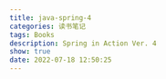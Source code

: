 ```yaml
---
title: java-spring-4
categories: 读书笔记
tags: Books
description: Spring in Action Ver. 4
show: true
date: 2022-07-18 12:50:25
---
```

